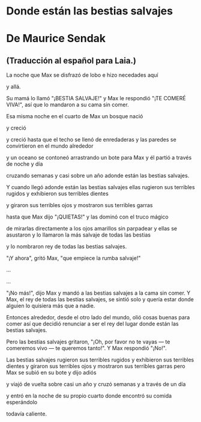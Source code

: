 
# Donde están las bestias salvajes
# De Maurice Sendak
## (Traducción al español para Laia.)

La noche que Max se disfrazó de lobo e hizo necedades aquí

y allá.

Su mamá lo llamó "¡BESTIA SALVAJE!" 
y Max le respondió "¡TE COMERÉ VIVA!", 
así que lo mandaron a su cama sin comer.

Esa misma noche en el cuarto de Max un bosque nació

y creció

y creció hasta que el techo se llenó de enredaderas y las paredes se convirtieron en el mundo alrededor

y un oceano se contoneó arrastrando un bote para Max
y él partió a través de noche y día

cruzando semanas 
y casi sobre un año 
adonde están las bestias salvajes.

Y cuando llegó adonde están las bestias salvajes
ellas rugieron sus terribles rugidos y exhibieron sus terribles dientes 

y giraron sus terribles ojos y mostraron sus terribles garras

hasta que Max dijo "¡QUIETAS!"
y las dominó con el truco mágico 

de mirarlas directamente a los ojos amarillos sin parpadear 
y ellas se asustaron y lo llamaron la más salvaje de todas las bestias

y lo nombraron rey de todas las bestias salvajes.

"¡Y ahora", gritó Max, "que empiece la rumba salvaje!"

...

...

"¡No más!", dijo Max y mandó a las bestias salvajes a la cama
sin comer. Y Max, el rey de todas las bestias salvajes, se sintió solo 
y quería estar donde alguien lo quisiera más que a nadie.

Entonces alrededor, desde el otro lado del mundo,
olió cosas buenas para comer
así que decidió renunciar a ser el rey del lugar donde están las bestias salvajes.

Pero las bestias salvajes gritaron, "¡Oh, por favor no te vayas —
te comeremos vivo — te queremos tanto!".
Y Max respondió "¡No!".

Las bestias salvajes rugieron sus terribles rugidos y exhibieron sus terribles dientes 
y giraron sus terribles ojos y mostraron sus terribles garras 
pero Max se subió en su bote y dijo adiós

y viajó de vuelta sobre casi un año
y cruzó semanas
y a través de un día

y entró en la noche de su propio cuarto
donde encontró su comida esperándolo

todavía caliente.
